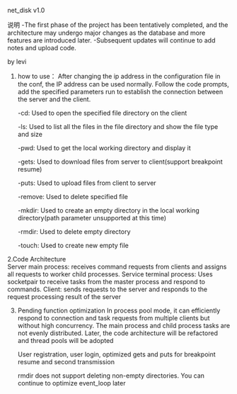 net_disk v1.0

说明
    -The first phase of the project has been tentatively completed, and the architecture may undergo major changes as the database and more features are introduced later.
    -Subsequent updates will continue to add notes and upload code.

by levi

1. how to use：
    After changing the ip address in the configuration file in the conf, the IP address can be used normally.
    Follow the code prompts, add the specified parameters run to establish the connection between the server and the client.

    -cd: Used to open the specified file directory on the client

    -ls: Used to list all the files in the file directory and show the file type and size

    -pwd: Used to get the local working directory and display it

    -gets: Used to download files from server to client(support breakpoint resume)

    -puts: Used to upload files from client to server

    -remove: Used to delete specified file

    -mkdir: Used to create an empty directory in the local working directory(path parameter unsupported at this time)

    -rmdir: Used to delete empty directory 

    -touch: Used to create new empty file


2.Code Architecture  
    Server main process: receives command requests from clients and assigns all requests to worker child processes.
    Service terminal process: Uses socketpair to receive tasks from the master process and respond to commands.
    Client: sends requests to the server and responds to the request processing result of the server

3. Pending function optimization
    In process pool mode, it can efficiently respond to connection and task requests from multiple clients but without high concurrency. The main process and child process tasks are not evenly distributed. Later, the code architecture will be refactored and thread pools will be adopted

    User registration, user login, optimized gets and puts for breakpoint resume and second transmission
    
    rmdir does not support deleting non-empty directories. You can continue to optimize event_loop later
    
    
